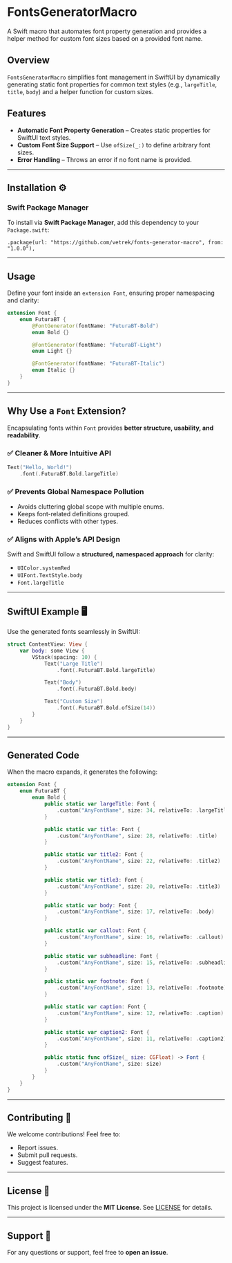# FontsGeneratorMacro

A Swift macro that automates font property generation and provides a helper method for custom font sizes based on a provided font name.

## Overview

`FontsGeneratorMacro` simplifies font management in SwiftUI by dynamically generating static font properties for common text styles (e.g., `largeTitle`, `title`, `body`) and a helper function for custom sizes.

## Features

- **Automatic Font Property Generation** – Creates static properties for SwiftUI text styles.
- **Custom Font Size Support** – Use `ofSize(_:)` to define arbitrary font sizes.
- **Error Handling** – Throws an error if no font name is provided.

---

## Installation ⚙️

### Swift Package Manager

To install via **Swift Package Manager**, add this dependency to your `Package.swift`:

```
.package(url: "https://github.com/vetrek/fonts-generator-macro", from: "1.0.0"),
```

---

## Usage

Define your font inside an `extension Font`, ensuring proper namespacing and clarity:

```swift
extension Font {
    enum FuturaBT {
        @FontGenerator(fontName: "FuturaBT-Bold")
        enum Bold {}

        @FontGenerator(fontName: "FuturaBT-Light")
        enum Light {}

        @FontGenerator(fontName: "FuturaBT-Italic")
        enum Italic {}
    }
}
```

---

## Why Use a `Font` Extension?

Encapsulating fonts within `Font` provides **better structure, usability, and readability**.

### ✅ Cleaner & More Intuitive API
```swift
Text("Hello, World!")
    .font(.FuturaBT.Bold.largeTitle)
```

### ✅ Prevents Global Namespace Pollution
- Avoids cluttering global scope with multiple enums.
- Keeps font-related definitions grouped.
- Reduces conflicts with other types.

### ✅ Aligns with Apple’s API Design
Swift and SwiftUI follow a **structured, namespaced approach** for clarity:
- `UIColor.systemRed`
- `UIFont.TextStyle.body`
- `Font.largeTitle`

---

## SwiftUI Example 🖥️

Use the generated fonts seamlessly in SwiftUI:

```swift
struct ContentView: View {
    var body: some View {
        VStack(spacing: 10) {
            Text("Large Title")
                .font(.FuturaBT.Bold.largeTitle)

            Text("Body")
                .font(.FuturaBT.Bold.body)

            Text("Custom Size")
                .font(.FuturaBT.Bold.ofSize(14))
        }
    }
}
```

---

## Generated Code

When the macro expands, it generates the following:

```swift
extension Font {
    enum FuturaBT {
        enum Bold {
            public static var largeTitle: Font {
                .custom("AnyFontName", size: 34, relativeTo: .largeTitle)
            }

            public static var title: Font {
                .custom("AnyFontName", size: 28, relativeTo: .title)
            }

            public static var title2: Font {
                .custom("AnyFontName", size: 22, relativeTo: .title2)
            }

            public static var title3: Font {
                .custom("AnyFontName", size: 20, relativeTo: .title3)
            }

            public static var body: Font {
                .custom("AnyFontName", size: 17, relativeTo: .body)
            }

            public static var callout: Font {
                .custom("AnyFontName", size: 16, relativeTo: .callout)
            }

            public static var subheadline: Font {
                .custom("AnyFontName", size: 15, relativeTo: .subheadline)
            }

            public static var footnote: Font {
                .custom("AnyFontName", size: 13, relativeTo: .footnote)
            }

            public static var caption: Font {
                .custom("AnyFontName", size: 12, relativeTo: .caption)
            }

            public static var caption2: Font {
                .custom("AnyFontName", size: 11, relativeTo: .caption2)
            }

            public static func ofSize(_ size: CGFloat) -> Font {
                .custom("AnyFontName", size: size)
            }
        }
    }
}
```

---

## Contributing 🤝

We welcome contributions! Feel free to:
- Report issues.
- Submit pull requests.
- Suggest features.

---

## License 📜

This project is licensed under the **MIT License**. See [LICENSE](LICENSE) for details.

---

## Support 💬

For any questions or support, feel free to **open an issue**.
